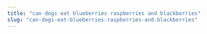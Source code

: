 ```yaml
---
title: "can dogs eat blueberries raspberries and blackberries"
slug: "can-dogs-eat-blueberries-raspberries-and-blackberries"
---
```


